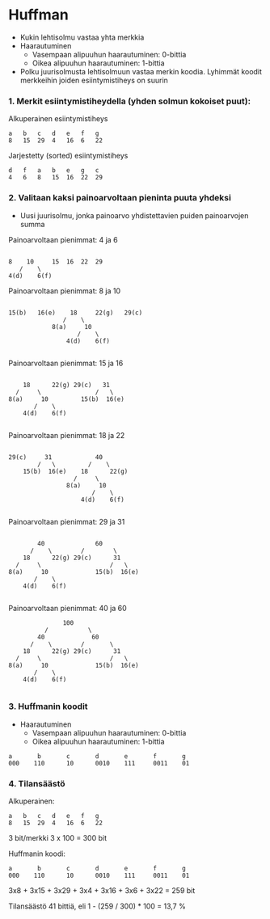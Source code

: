 # Huffman
- Kukin lehtisolmu vastaa yhta merkkia
- Haarautuminen
	- Vasempaan alipuuhun haarautuminen: 0-bittia
	- Oikea alipuuhun haarautuminen: 1-bittia
- Polku juurisolmusta lehtisolmuun vastaa merkin koodia. Lyhimmät koodit merkkeihin
joiden esiintymistiheys on suurin

### 1. Merkit esiintymistiheydella (yhden solmun kokoiset puut):

Alkuperainen esiintymistiheys
```
a	b	c	d	e	f	g
8	15	29	4	16	6	22
```

Jarjestetty (sorted) esiintymistiheys
```
d	f	a	b	e	g	c
4	6	8	15	16	22	29
```

### 2. Valitaan kaksi painoarvoltaan pieninta puuta yhdeksi
- Uusi juurisolmu, jonka painoarvo yhdistettavien puiden painoarvojen summa

Painoarvoltaan pienimmat: 4 ja 6
```

8	 10		15	16	22	29
   /    \
4(d)	6(f)

```

Painoarvoltaan pienimmat: 8 ja 10
```

15(b)	16(e)	 18		22(g)	29(c)
			   /	\
			8(a)	 10
				   /	\
				4(d)	6(f)
			
```
	
Painoarvoltaan pienimmat: 15 ja 16
```

	18		22(g) 29(c)   31
  /		\				/	\
8(a)	 10		 	15(b)  16(e)
	   /	\
	4(d)	6(f)
	
```

Painoarvoltaan pienimmat: 18 ja 22
```

29(c)	  31			40				
		/	\		  /    \			
	15(b)  16(e)	18		22(g) 	 
				  /		\			
				8(a)	 10		 	
					   /	\
					4(d)	6(f)
	
```


Painoarvoltaan pienimmat: 29 ja 31
```

		40				60
	  /    \	  	/		 \
	18		22(g) 29(c)		 31
  /		\					/	\
8(a)	 10		 		15(b)  16(e)
	   /	\
	4(d)	6(f)
	
```

Painoarvoltaan pienimmat: 40 ja 60
```
			   100
		  /			  \
		40			   60
	  /    \	    /		\
	18		22(g) 29(c)		 31
  /		\					/	\
8(a)	 10		 		15(b)  16(e)
	   /	\
	4(d)	6(f)
	
```


### 3. Huffmanin koodit

- Haarautuminen
	- Vasempaan alipuuhun haarautuminen: 0-bittia
	- Oikea alipuuhun haarautuminen: 1-bittia

```
a		b		c		d		e		f		g
000	   110		10		0010	111		0011	01
```

### 4. Tilansäästö

Alkuperainen:
```
a	b	c	d	e	f	g
8	15	29	4	16	6	22
```
3 bit/merkki
3 x 100 = 300 bit

Huffmanin koodi:
```
a		b		c		d		e		f		g
000	   110		10		0010	111		0011	01
```
3x8 +	3x15 +	3x29 +	3x4 +	3x16 +	3x6 +	3x22 = 259 bit

Tilansäästö 41 bittiä, eli 1 - (259 / 300) * 100 = 13,7 %
